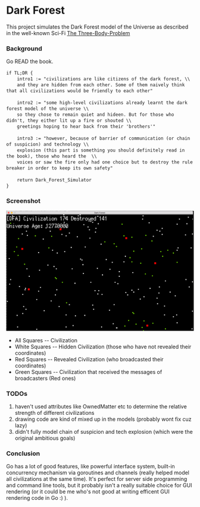 # Dark Forest

This project simulates the Dark Forest model of the Universe as described in the well-known Sci-Fi [The Three-Body-Problem](https://en.wikipedia.org/wiki/The_Three-Body_Problem)

### Background
Go READ the book.
```{go}
if TL;DR { 
	intro1 := "civilizations are like citizens of the dark forest, \\
	and they are hidden from each other. Some of them naively think that all civilizations would be friendly to each other"

	intro2 := "some high-level civilizations already learnt the dark forest model of the universe \\
	so they chose to remain quiet and hideen. But for those who didn't, they either lit up a fire or shouted \\
	greetings hoping to hear back from their 'brothers'"

	intro3 := "however, because of barrier of communication (or chain of suspicion) and technology \\ 
	explosion (this part is something you should definitely read in the book), those who heard the  \\
	voices or saw the fire only had one choice but to destroy the rule breaker in order to keep its own safety"

	return Dark_Forest_Simulator
}
```

### Screenshot
![](./images/demo.png)
* All Squares -- Civilization
* White Squares -- Hidden Civilization (those who have not revealed their coordinates)
* Red Squares -- Revealed Civilization (who broadcasted their coordinates)
* Green Squares -- Civilization that received the messages of broadcasters (Red ones)

### TODOs
1. haven't used attributes like OwnedMatter etc to determine the relative strength of different civilizations
2. drawing code are kind of mixed up in the models (probably wont fix cuz lazy)
3. didn't fully model chain of suspicion and tech explosion (which were the original ambitious goals)

### Conclusion
Go has a lot of good features, like powerful interface system, built-in concurrency mechanism via goroutines and channels (really helped model all civilizations at the same time). It's perfect for server side programming and command line tools, but it probably isn't a really suitable choice for GUI rendering (or it could be me who's not good at writing efficent GUI rendering code in Go :) ).

